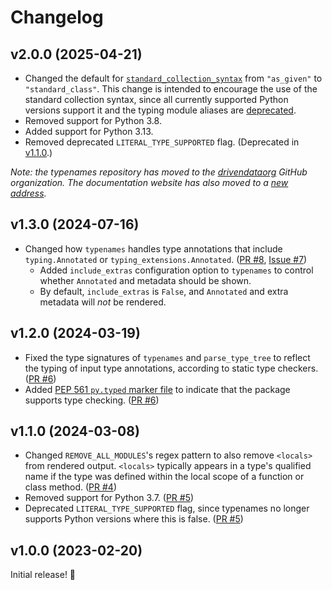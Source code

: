 # Changelog

## v2.0.0 (2025-04-21)

- Changed the default for [`standard_collection_syntax`](./README.md#standard-collection-syntax-standard_collection_syntax) from `"as_given"` to `"standard_class"`. This change is intended to encourage the use of the standard collection syntax, since all currently supported Python versions support it and the typing module aliases are [deprecated](https://docs.python.org/3/library/typing.html#deprecated-aliases).
- Removed support for Python 3.8.
- Added support for Python 3.13.
- Removed deprecated `LITERAL_TYPE_SUPPORTED` flag. (Deprecated in [v1.1.0](#v110-2024-03-08).)

_Note: the typenames repository has moved to the [drivendataorg](https://github.com/drivendataorg/typenames) GitHub organization. The documentation website has also moved to a [new address](https://typenames.drivendata.org)._

## v1.3.0 (2024-07-16)

- Changed how `typenames` handles type annotations that include `typing.Annotated` or `typing_extensions.Annotated`. ([PR #8](https://github.com/drivendataorg/typenames/pull/8), [Issue #7](https://github.com/drivendataorg/typenames/issues/7))
  - Added `include_extras` configuration option to `typenames` to control whether `Annotated` and metadata should be shown.
  - By default, `include_extras` is `False`, and `Annotated` and extra metadata will _not_ be rendered.

## v1.2.0 (2024-03-19)

- Fixed the type signatures of `typenames` and `parse_type_tree` to reflect the typing of input type annotations, according to static type checkers. ([PR #6](https://github.com/drivendataorg/typenames/pull/6))
- Added [PEP 561 `py.typed` marker file](https://peps.python.org/pep-0561/#packaging-type-information) to indicate that the package supports type checking. ([PR #6](https://github.com/drivendataorg/typenames/pull/6))

## v1.1.0 (2024-03-08)

- Changed `REMOVE_ALL_MODULES`'s regex pattern to also remove `<locals>` from rendered output. `<locals>` typically appears in a type's qualified name if the type was defined within the local scope of a function or class method. ([PR #4](https://github.com/drivendataorg/typenames/pull/4))
- Removed support for Python 3.7. ([PR #5](https://github.com/drivendataorg/typenames/pull/5))
- Deprecated `LITERAL_TYPE_SUPPORTED` flag, since typenames no longer supports Python versions where this is false. ([PR #5](https://github.com/drivendataorg/typenames/pull/5))

## v1.0.0 (2023-02-20)

Initial release! 🎉
